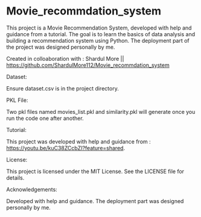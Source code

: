 # Movie_recommdation_system

This project is a Movie Recommendation System, developed with help and guidance from a tutorial. The goal is to learn the basics of data analysis and building a recommendation system using Python. The deployment part of the project was designed personally by me.

Created in colloaboration with : Shardul More  || https://github.com/ShardulMore112/Movie_recommdation_system

Dataset:

Ensure dataset.csv is in the project directory.

PKL File:

Two pkl files named movies_list.pkl and similarity.pkl will generate once you run the code one after another.

Tutorial:

This project was developed with help and guidance from : https://youtu.be/kuC38ZCcbZI?feature=shared.

License:

This project is licensed under the MIT License. See the LICENSE file for details.

Acknowledgements:

Developed with help and guidance. The deployment part was designed personally by me.
